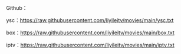 Github：

ysc：https://raw.githubusercontent.com/liyileitv/movies/main/ysc.txt

box：https://raw.githubusercontent.com/liyileitv/movies/main/box.txt

iptv：https://raw.githubusercontent.com/liyileitv/movies/main/iptv.txt
